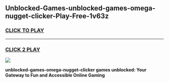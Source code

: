 
## Unblocked-Games-unblocked-games-omega-nugget-clicker-Play-Free-1v63z
<h3>
<a href="https://premium76.site?title=unblocked-games-omega-nugget-clicker&ref=10A">CLICK TO PLAY</a></h3>
<hr>

<h3>
<a href="https://premium76.site?title=unblocked-games-omega-nugget-clicker&ref=10A">CLICK 2 PLAY</a>
  
</h3>

<a href="https://premium76.site?title=unblocked-games-omega-nugget-clicker&ref=10A"><img src="https://clearcache.store/games.png"></a>


**unblocked-games-omega-nugget-clicker games unblocked: Your Gateway to Fun and Accessible Online Gaming**
